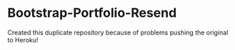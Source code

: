 # Bootstrap-Portfolio-Resend
Created this duplicate repository because of problems pushing the original to Heroku!
